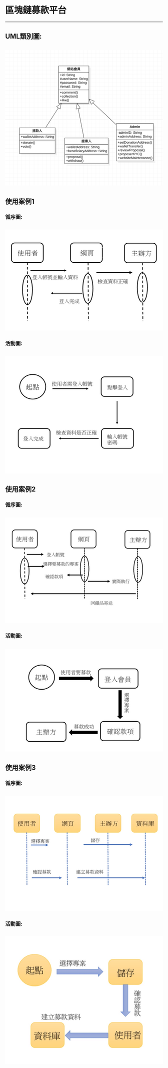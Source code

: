 # 區塊鏈募款平台
---
## UML類別圖:
![](UML類別圖.png "")
---

## 使用案例1
### 循序圖:
![](循序1.jpg "")
---
### 活動圖:
![](活動1.jpg "")
---
## 使用案例2
### 循序圖:
![](循序2.jpg "")
---
### 活動圖:
![](活動2.jpg "")
---
## 使用案例3
### 循序圖:
![](循序圖3.jpg "")
---
### 活動圖:
![](活動圖3.jpg "")
---


